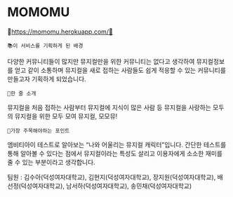 # MOMOMU


🚀https://momomu.herokuapp.com/🚀


	📚이 서비스를 기획하게 된 배경

다양한 커뮤니티들이 많지만 뮤지컬만을 위한 커뮤니티는 없다고 생각하여 뮤지컬정보를 얻고 같이 소통하며 뮤지컬을 새로 접하는 사람들도 쉽게 적응할 수 있는 커뮤니티를 만들고자 기획하게 되었습니다. 

	📖한 줄 소개

 뮤지컬을 처음 접하는 사람부터 뮤지컬에 지식이 많은 사람 등 뮤지컬을 사랑하는 모두의 뮤지컬을 위한 모두 모여 뮤지컬, 모모뮤! 

	📑가장 주목해야하는 포인트

 엠비티아이 테스트로 알아보는 “나와 어울리는 뮤지컬 캐릭터”입니다. 간단한 테스트를 통해 알아볼 수 있다는 점에서 뮤지컬이라는 특성도 살리고 이용자에게 소소한 재미를 줄 수 있는 부분이라고 생각합니다.

팀원 : 김수아(덕성여자대학교), 김현지(덕성여자대학교), 장지원(덕성여자대학교), 배선정(덕성여자대학교), 남서하(덕성여자대학교), 송민채(덕성여자대학교)
